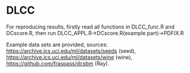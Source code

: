 # DLCC

For reproducing results, firstly read all functions in DLCC_func.R and DCscore.R, then run DLCC_APPL.R->DCscore.R(example part)->PDFIX.R

Example data sets are provided, sources: https://archive.ics.uci.edu/ml/datasets/seeds (seed), https://archive.ics.uci.edu/ml/datasets/wine (wine), https://github.com/fraspass/dcsbm (Ray).
